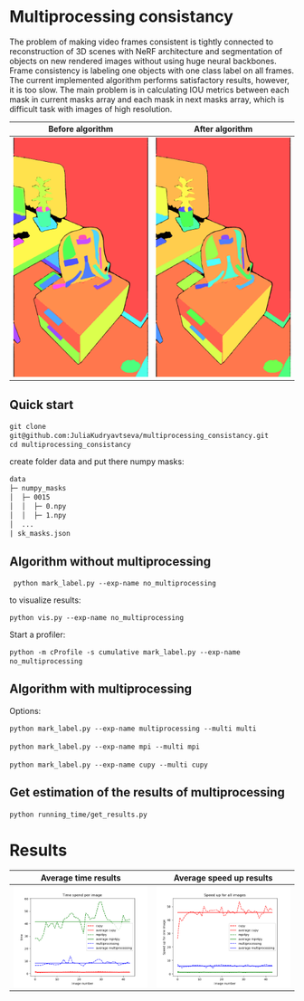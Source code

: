 # Multiprocessing consistancy

The problem of making video frames consistent is tightly connected to reconstruction of 3D scenes with NeRF architecture and segmentation of objects on new rendered images without using huge neural backbones. Frame consistency is labeling one objects with one class label on all frames. The current implemented algorithm performs satisfactory results, however, it is too slow. The main problem is in calculating IOU metrics between each mask in current masks array and each mask in next masks array, which is difficult task with images of high resolution.


Before algorithm     |  After algorithm
:-------------------------:|:-------------------------:
![](https://github.com/JuliaKudryavtseva/multiprocessing_consistancy/blob/main/vis_consistent/vis_consistent.gif)  |  ![](https://github.com/JuliaKudryavtseva/multiprocessing_consistancy/blob/main/vis_consistent/cupy.gif)

## Quick start
```
git clone git@github.com:JuliaKudryavtseva/multiprocessing_consistancy.git
cd multiprocessing_consistancy
```

create folder data and put there numpy masks: 
```
data
├─ numpy_masks               
│  ├─ 0015
│  │  ├─ 0.npy  
│  │  ├─ 1.npy  
│  ...
| sk_masks.json
```

## Algorithm without multiprocessing

     python mark_label.py --exp-name no_multiprocessing
    

to visualize results:

    python vis.py --exp-name no_multiprocessing


Start a profiler:

    python -m cProfile -s cumulative mark_label.py --exp-name no_multiprocessing
    

## Algorithm with multiprocessing

Options:

    python mark_label.py --exp-name multiprocessing --multi multi

    python mark_label.py --exp-name mpi --multi mpi

    python mark_label.py --exp-name cupy --multi cupy


## Get estimation of the results of multiprocessing

    python running_time/get_results.py

# Results   

Average time results       |  Average speed up results 
:-------------------------:|:-------------------------:
![](https://github.com/JuliaKudryavtseva/multiprocessing_consistancy/blob/main/running_time/time_per_image.png)  |  ![](https://github.com/JuliaKudryavtseva/multiprocessing_consistancy/blob/main/running_time/all_images_speed_up.png)
